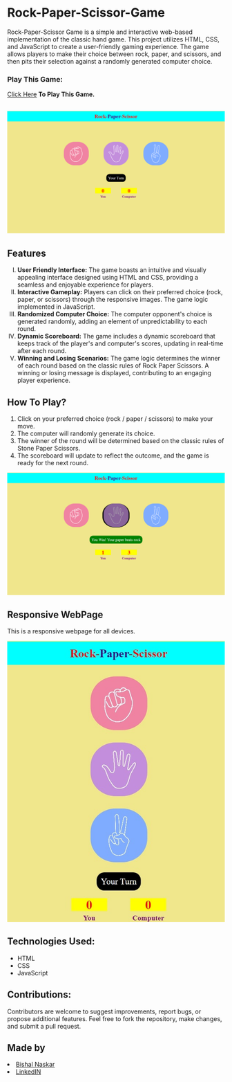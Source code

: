 # Rock-Paper-Scissor-Game
<p>Rock-Paper-Scissor Game is a simple and interactive web-based implementation of the classic hand game. This project utilizes HTML, CSS, and JavaScript to create a user-friendly gaming experience. The game allows players to make their choice between rock, paper, and scissors, and then pits their selection against a randomly generated computer choice.</p>

<h3>Play This Game:</h3>
<a href="https://bishal-rock-paper-scissor-game.netlify.app">Click Here</a> <strong>To Play This Game.</strong>

<h2><img src="https://github.com/Bishal-5/Rock-Paper-Scissor-Game/blob/main/Rock-Paper-Scissor/Screenshot/1.png"></h2>

<h2>Features</h2>
<ol type="I">
  <li><strong>User Friendly Interface:</strong> The game boasts an intuitive and visually appealing interface designed using HTML and CSS, providing a seamless and enjoyable experience for players.</li>
  <li><strong>Interactive Gameplay:</strong> Players can click on their preferred choice (rock, paper, or scissors) through the responsive images. The game logic implemented in JavaScript.</li>
  <li><strong>Randomized Computer Choice:</strong> The computer opponent's choice is generated randomly, adding an element of unpredictability to each round.</li>
  <li><strong>Dynamic Scoreboard:</strong> The game includes a dynamic scoreboard that keeps track of the player's and computer's scores, updating in real-time after each round.</li>
  <li><strong>Winning and Losing Scenarios:</strong> The game logic determines the winner of each round based on the classic rules of Rock Paper Scissors. A winning or losing message is displayed, contributing to an engaging player experience.</li>
</ol>

<h2>How To Play?</h2>
<ol>
  <li>Click on your preferred choice (rock / paper / scissors) to make your move.</li>
  <li>The computer will randomly generate its choice.</li>
  <li>The winner of the round will be determined based on the classic rules of Stone Paper Scissors.</li>
  <li>The scoreboard will update to reflect the outcome, and the game is ready for the next round.</li>  
</ol>
<img src="https://github.com/Bishal-5/Rock-Paper-Scissor-Game/blob/main/Rock-Paper-Scissor/Screenshot/2.png">

<h2>Responsive WebPage</h2>
<p>This is a responsive webpage for all devices.</p>
<img src="https://github.com/Bishal-5/Rock-Paper-Scissor-Game/blob/main/Rock-Paper-Scissor/Screenshot/5.jpeg">

<h2>Technologies Used:</h2>
<ul>
  <li>HTML</li>
  <li>CSS</li>
  <li>JavaScript</li>
</ul>

<h2>Contributions:</h2>
<p>Contributors are welcome to suggest improvements, report bugs, or propose additional features. Feel free to fork the repository, make changes, and submit a pull request.</p>

<h2>Made by</h2>
<li><a href="https://github.com/Bishal-5">Bishal Naskar</a></li>
<li><a href="https://www.linkedin.com/in/bishal-naskar-2a5716250/">LinkedIN</a></li>
